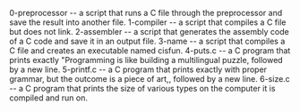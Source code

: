 0-preprocessor --  a script that runs a C file through the preprocessor and save the result into another file.
1-compiler --  a script that compiles a C file but does not link.
2-assembler -- a script that generates the assembly code of a C code and save it in an output file.
3-name -- a script that compiles a C file and creates an executable named cisfun.
4-puts.c --  a C program that prints exactly "Programming is like building a multilingual puzzle, followed by a new line.
5-printf.c -- a C program that prints exactly with proper grammar, but the outcome is a piece of art,, followed by a new line.
6-size.c --  a C program that prints the size of various types on the computer it is compiled and run on.
